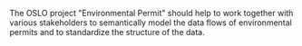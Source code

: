 The OSLO project "Environmental Permit" should help to work together with various stakeholders to semantically model the data flows of environmental permits and to standardize the structure of the data.